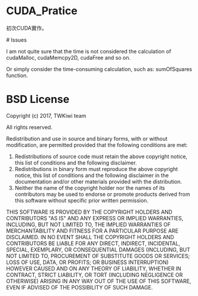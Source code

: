 # CUDA_Pratice
<p>初次CUDA實作。</p>
# Issues
<p>I am not quite sure that the time is not considered the calculation of cudaMalloc, cudaMemcpy2D, cudaFree and so on.</p>
<p>Or simply consider the time-consuming calculation, such as: sumOfSquares function.</p>

# BSD License
<p>Copyright (c) 2017, TWKiwi team</p>
<p>All rights reserved.</p>
<p>Redistribution and use in source and binary forms, with or without modification, are permitted provided that the following conditions are met:</p>
<ol>
  <li>Redistributions of source code must retain the above copyright notice, this list of conditions and the following disclaimer.</li>
  <li>Redistributions in binary form must reproduce the above copyright notice, this list of conditions and the following disclaimer in the documentation and/or other materials provided with the distribution.</li>
  <li>Neither the name of the copyright holder nor the names of its contributors may be used to endorse or promote products derived from this software without specific prior written permission.</li>
</ol>
<p>THIS SOFTWARE IS PROVIDED BY THE COPYRIGHT HOLDERS AND CONTRIBUTORS "AS IS" AND ANY EXPRESS OR IMPLIED WARRANTIES, INCLUDING, BUT NOT LIMITED TO, THE IMPLIED WARRANTIES OF MERCHANTABILITY AND FITNESS FOR A PARTICULAR PURPOSE ARE DISCLAIMED. IN NO EVENT SHALL THE COPYRIGHT HOLDERS AND CONTRIBUTORS BE LIABLE FOR ANY DIRECT, INDIRECT, INCIDENTAL, SPECIAL, EXEMPLARY, OR CONSEQUENTIAL DAMAGES (INCLUDING, BUT NOT LIMITED TO, PROCUREMENT OF SUBSTITUTE GOODS OR SERVICES; LOSS OF USE, DATA, OR PROFITS; OR BUSINESS INTERRUPTION) HOWEVER CAUSED AND ON ANY THEORY OF LIABILITY, WHETHER IN CONTRACT, STRICT LIABILITY, OR TORT (INCLUDING NEGLIGENCE OR OTHERWISE) ARISING IN ANY WAY OUT OF THE USE OF THIS SOFTWARE, EVEN IF ADVISED OF THE POSSIBILITY OF SUCH DAMAGE.</p>
